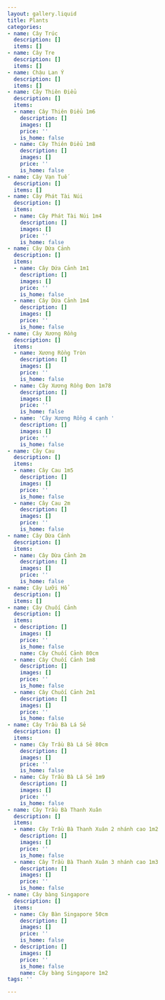 ```yaml
---
layout: gallery.liquid
title: Plants
categories:
- name: Cây Trúc
  description: []
  items: []
- name: Cây Tre
  description: []
  items: []
- name: Chậu Lan Ý
  description: []
  items: []
- name: Cây Thiên Điểu
  description: []
  items:
  - name: Cây Thiên Điểu 1m6
    description: []
    images: []
    price: ''
    is_home: false
  - name: Cây Thiên Điểu 1m8
    description: []
    images: []
    price: ''
    is_home: false
- name: Cây Vạn Tuế
  description: []
  items: []
- name: Cây Phát Tài Núi
  description: []
  items:
  - name: Cây Phát Tài Núi 1m4
    description: []
    images: []
    price: ''
    is_home: false
- name: Cây Dứa Cảnh
  description: []
  items:
  - name: Cây Dứa Cảnh 1m1
    description: []
    images: []
    price: ''
    is_home: false
  - name: Cây Dứa Cảnh 1m4
    description: []
    images: []
    price: ''
    is_home: false
- name: Cây Xương Rồng
  description: []
  items:
  - name: Xương Rồng Tròn
    description: []
    images: []
    price: ''
    is_home: false
  - name: Cây Xương Rồng Đơn 1m78
    description: []
    images: []
    price: ''
    is_home: false
  - name: 'Cây Xương Rồng 4 cạnh '
    description: []
    images: []
    price: ''
    is_home: false
- name: Cây Cau
  description: []
  items:
  - name: Cây Cau 1m5
    description: []
    images: []
    price: ''
    is_home: false
  - name: Cây Cau 2m
    description: []
    images: []
    price: ''
    is_home: false
- name: Cây Dừa Cảnh
  description: []
  items:
  - name: Cây Dừa Cảnh 2m
    description: []
    images: []
    price: ''
    is_home: false
- name: Cây Lưỡi Hổ
  description: []
  items: []
- name: Cây Chuối Cảnh
  description: []
  items:
  - description: []
    images: []
    price: ''
    is_home: false
    name: Cây Chuối Cảnh 80cm
  - name: Cây Chuối Cảnh 1m8
    description: []
    images: []
    price: ''
    is_home: false
  - name: Cây Chuối Cảnh 2m1
    description: []
    images: []
    price: ''
    is_home: false
- name: Cây Trầu Bà Lá Sẻ
  description: []
  items:
  - name: Cây Trầu Bà Lá Sẻ 80cm
    description: []
    images: []
    price: ''
    is_home: false
  - name: Cây Trầu Bà Lá Sẻ 1m9
    description: []
    images: []
    price: ''
    is_home: false
- name: Cây Trầu Bà Thanh Xuân
  description: []
  items:
  - name: Cây Trầu Bà Thanh Xuân 2 nhánh cao 1m2
    description: []
    images: []
    price: ''
    is_home: false
  - name: Cây Trầu Bà Thanh Xuân 3 nhánh cao 1m3
    description: []
    images: []
    price: ''
    is_home: false
- name: Cây bàng Singapore
  description: []
  items:
  - name: Cây Bàn Singapore 50cm
    description: []
    images: []
    price: ''
    is_home: false
  - description: []
    images: []
    price: ''
    is_home: false
    name: Cây bàng Singapore 1m2
tags: ''

---
```

